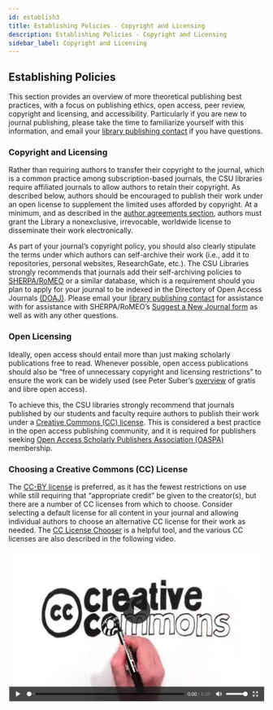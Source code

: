 ```yaml
---
id: establish3
title: Establishing Policies - Copyright and Licensing
description: Establishing Policies - Copyright and Licensing
sidebar_label: Copyright and Licensing
---
```


## Establishing Policies
This section provides an overview of more theoretical publishing best practices, with a focus on publishing ethics, open access, peer review, copyright and licensing, and accessibility. Particularly if you are new to journal publishing, please take the time to familiarize yourself with this information, and email your [library publishing contact](contacts.md) if you have questions.

### Copyright and Licensing
Rather than requiring authors to transfer their copyright to the journal, which is a common practice among subscription-based journals, the CSU libraries require affiliated journals to allow authors to retain their copyright. As described below, authors should be encouraged to publish their work under an open license to supplement the limited uses afforded by copyright. At a minimum, and as described in the [author agreements section](authors.md), authors must grant the Library a nonexclusive, irrevocable, worldwide license to disseminate their work electronically.

As part of your journal’s copyright policy, you should also clearly stipulate the terms under which authors can self-archive their work (i.e., add it to repositories, personal websites, ResearchGate, etc.). The CSU Libraries strongly recommends that journals add their self-archiving policies to [SHERPA/RoMEO](https://v2.sherpa.ac.uk/romeo/) or a similar database, which is a requirement should you plan to apply for your journal to be indexed in the Directory of Open Access Journals [(DOAJ)](https://doaj.org). Please email your [library publishing contact](contacts.md) for assistance with for assistance with SHERPA/RoMEO’s [Suggest a New Journal form](https://sherpa.ac.uk/forms/new-journal.php?service-identifier=romeo2) as well as with any other questions.

### Open Licensing

Ideally, open access should entail more than just making scholarly publications free to read. Whenever possible, open access publications should also be “free of unnecessary copyright and licensing restrictions” to ensure the work can be widely used (see Peter Suber’s [overview](https://sparcopen.org/our-work/gratis-and-libre-open-access/) of gratis and libre open access).

To achieve this, the CSU libraries strongly recommend that journals published by our students and faculty require authors to publish their work under a [Creative Commons (CC) license](https://creativecommons.org/licenses/). This is considered a best practice in the open access publishing community, and it is required for publishers seeking [Open Access Scholarly Publishers Association (OASPA)](https://oaspa.org/best-practices-licensing-attribution-need-to-know/) membership.

### Choosing a Creative Commons (CC) License

The [CC-BY license](https://creativecommons.org/licenses/by/4.0/) is preferred, as it has the fewest restrictions on use while still requiring that “appropriate credit” be given to the creator(s), but there are a number of CC licenses from which to choose. Consider selecting a default license for all content in your journal and allowing individual authors to choose an alternative CC license for their work as needed. The [CC License Chooser](https://creativecommons.org/choose/) is a helpful tool, and the various CC licenses are also described in the following video.

[![CC Licenses](assets/cc.png)](https://mirrors.creativecommons.org/movingimages/webm/CreativeCommonsKiwi_480p.webm)

